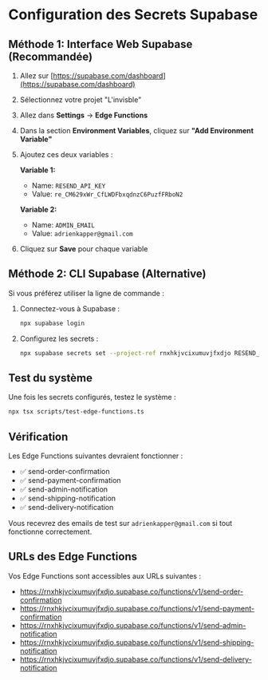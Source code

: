 # Configuration des Secrets Supabase

## Méthode 1: Interface Web Supabase (Recommandée)

1. Allez sur [https://supabase.com/dashboard](https://supabase.com/dashboard)
2. Sélectionnez votre projet "L'invisble" 
3. Allez dans **Settings** → **Edge Functions**
4. Dans la section **Environment Variables**, cliquez sur **"Add Environment Variable"**
5. Ajoutez ces deux variables :

   **Variable 1:**
   - Name: `RESEND_API_KEY`
   - Value: `re_CM629xWr_CfLWDFbxqdnzC6PuzfFRboN2`

   **Variable 2:**
   - Name: `ADMIN_EMAIL` 
   - Value: `adrienkapper@gmail.com`

6. Cliquez sur **Save** pour chaque variable

## Méthode 2: CLI Supabase (Alternative)

Si vous préférez utiliser la ligne de commande :

1. Connectez-vous à Supabase :
   ```bash
   npx supabase login
   ```

2. Configurez les secrets :
   ```bash
   npx supabase secrets set --project-ref rnxhkjvcixumuvjfxdjo RESEND_API_KEY=re_CM629xWr_CfLWDFbxqdnzC6PuzfFRboN2 ADMIN_EMAIL=adrienkapper@gmail.com
   ```

## Test du système

Une fois les secrets configurés, testez le système :

```bash
npx tsx scripts/test-edge-functions.ts
```

## Vérification

Les Edge Functions suivantes devraient fonctionner :
- ✅ send-order-confirmation
- ✅ send-payment-confirmation  
- ✅ send-admin-notification
- ✅ send-shipping-notification
- ✅ send-delivery-notification

Vous recevrez des emails de test sur `adrienkapper@gmail.com` si tout fonctionne correctement.

## URLs des Edge Functions

Vos Edge Functions sont accessibles aux URLs suivantes :
- https://rnxhkjvcixumuvjfxdjo.supabase.co/functions/v1/send-order-confirmation
- https://rnxhkjvcixumuvjfxdjo.supabase.co/functions/v1/send-payment-confirmation
- https://rnxhkjvcixumuvjfxdjo.supabase.co/functions/v1/send-admin-notification
- https://rnxhkjvcixumuvjfxdjo.supabase.co/functions/v1/send-shipping-notification
- https://rnxhkjvcixumuvjfxdjo.supabase.co/functions/v1/send-delivery-notification